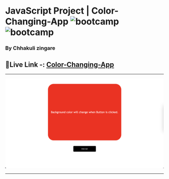 
# JavaScript Project | Color-Changing-App  ![bootcamp](https://img.shields.io/badge/Chhakuli-Zingare-yellow) ![bootcamp](https://img.shields.io/badge/JavaScript-Project-green)

### By Chhakuli zingare


## 🔗Live Link -: [Color-Changing-App](https://color-changing-app-by-chhakuli.netlify.app/)
 

---

![myproject](./Image/ColorChanger.png)

---


